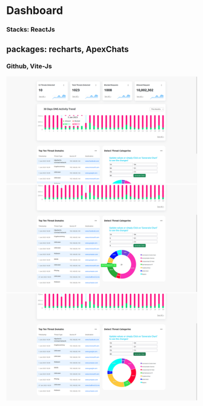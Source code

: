 # Dashboard

### Stacks: ReactJs

## packages: recharts, ApexChats

### Github, Vite-Js

![Status](./src/assets/image1.png)
![Activity](./src/assets/image2.png)
![Analysis](./src/assets/image3.png)
